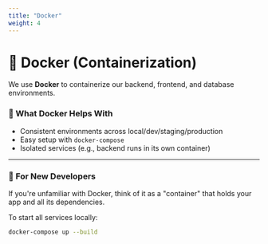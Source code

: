 ```yaml
---
title: "Docker"
weight: 4
---
```


# 🐳 Docker (Containerization)

We use **Docker** to containerize our backend, frontend, and database environments.

### 🧱 What Docker Helps With
- Consistent environments across local/dev/staging/production
- Easy setup with `docker-compose`
- Isolated services (e.g., backend runs in its own container)

---

### 🧠 For New Developers
If you're unfamiliar with Docker, think of it as a "container" that holds your app and all its dependencies.

To start all services locally:

```bash
docker-compose up --build